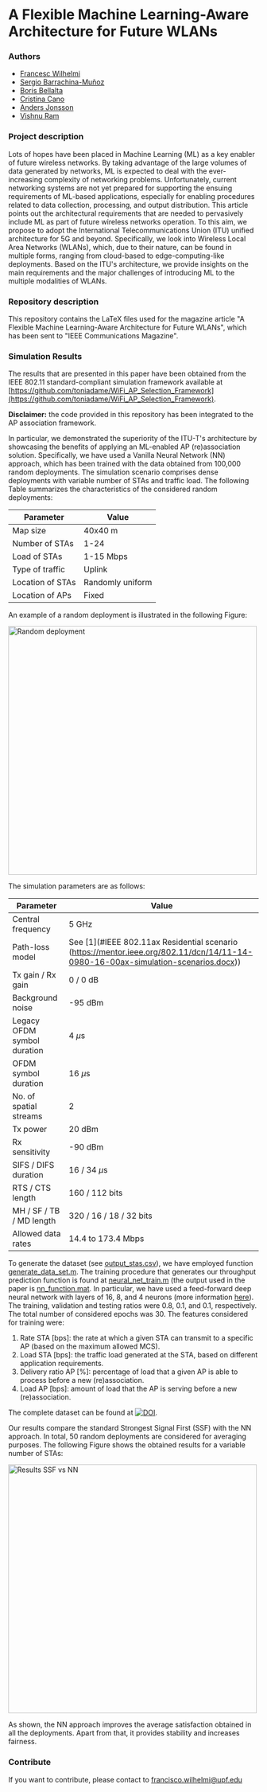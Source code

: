 # A Flexible Machine Learning-Aware Architecture for Future WLANs
### Authors
* [Francesc Wilhelmi](https://fwilhelmi.github.io/)
* [Sergio Barrachina-Muñoz](https://github.com/sergiobarra)
* [Boris Bellalta](http://www.dtic.upf.edu/~bbellalt/)
* [Cristina Cano](http://ccanobs.github.io/)
* [Anders Jonsson](http://www.tecn.upf.es/~jonsson/)
* [Vishnu Ram](https://www.researchgate.net/profile/Vishnu_Ov)

### Project description
Lots of hopes have been placed in Machine Learning (ML) as a key enabler of future wireless networks. By taking advantage of the large volumes of data generated by networks, ML is expected to deal with the ever-increasing complexity of networking problems. Unfortunately, current networking systems are not yet prepared for supporting the ensuing requirements of ML-based applications, especially for enabling procedures related to data collection, processing, and output distribution. This article points out the architectural requirements that are needed to pervasively include ML as part of future wireless networks operation. To this aim, we propose to adopt the International Telecommunications Union (ITU) unified architecture for 5G and beyond. Specifically, we look into Wireless Local Area Networks (WLANs), which, due to their nature, can be found in multiple forms, ranging from cloud-based to edge-computing-like deployments. Based on the ITU's architecture, we provide insights on the main requirements and the major challenges of introducing ML to the multiple modalities of WLANs.
### Repository description
This repository contains the LaTeX files used for the magazine article "A Flexible Machine Learning-Aware Architecture for Future WLANs", which has been sent to "IEEE Communications Magazine".

### Simulation Results
The results that are presented in this paper have been obtained from the IEEE 802.11 standard-compliant simulation framework available at [https://github.com/toniadame/WiFi_AP_Selection_Framework](https://github.com/toniadame/WiFi_AP_Selection_Framework). 

**Disclaimer:** the code provided in this repository has been integrated to the AP association framework.

In particular, we demonstrated the superiority of the ITU-T's architecture by showcasing the benefits of applying an ML-enabled AP (re)association solution. Specifically, we have used a Vanilla Neural Network (NN) approach, which has been trained with the data obtained from 100,000 random deployments. The simulation scenario comprises dense deployments with variable number of STAs and traffic load. The following Table summarizes the characteristics of the considered random deployments:

| **Parameter**    | **Value**        |
|------------------|------------------|
| Map size         | 40x40 m          |
| Number of STAs   | 1-24             |
| Load of STAs     | 1-15 Mbps        |
| Type of traffic  | Uplink           |
| Location of STAs | Randomly uniform |
| Location of APs  | Fixed            |

An example of a random deployment is illustrated in the following Figure:

<img src="https://github.com/fwilhelmi/machine_learning_aware_architecture_wlans/blob/master/Other%20resources/use_case_ap_selection/random_sta_deployment.png" alt="Random deployment"
	title="Random deployment" width="500" />

The simulation parameters are as follows:

| **Parameter**               | **Value**                                                                                                                         |
|-----------------------------|-----------------------------------------------------------------------------------------------------------------------------------|
| Central frequency           | 5 GHz                                                                                                                             |
| Path-loss model             | See [1](#IEEE 802.11ax Residential scenario (https://mentor.ieee.org/802.11/dcn/14/11-14-0980-16-00ax-simulation-scenarios.docx)) |
| Tx gain / Rx gain           | 0 / 0 dB                                                                                                                          |
| Background noise            | -95 dBm                                                                                                                           |
| Legacy OFDM symbol duration | 4 $\mu$s                                                                                                                          |
| OFDM symbol duration        | 16 $\mu$s                                                                                                                         |
| No. of spatial streams      | 2                                                                                                                                 |
| Tx power                    | 20 dBm                                                                                                                            |
| Rx sensitivity              | -90 dBm                                                                                                                           |
| SIFS / DIFS duration        | 16 / 34 $\mu$s                                                                                                                    |
| RTS / CTS length            | 160 / 112 bits                                                                                                                    |
| MH / SF / TB / MD length    | 320 / 16 / 18 / 32 bits                                                                                                           |
| Allowed data rates          | 14.4 to 173.4 Mbps                                                                                                                |

To generate the dataset (see [output_stas.csv](https://github.com/fwilhelmi/machine_learning_aware_architecture_wlans/blob/master/Other%20resources/use_case_ap_selection/output_stas.csv)), we have employed function [generate_data_set.m](https://github.com/fwilhelmi/machine_learning_aware_architecture_wlans/blob/master/Other%20resources/use_case_ap_selection/generate_data_set.m). The training procedure that generates our throughput prediction function is found at [neural_net_train.m](https://github.com/fwilhelmi/machine_learning_aware_architecture_wlans/blob/master/Other%20resources/use_case_ap_selection/neural_net_train.m) (the output used in the paper is [nn_function.mat](https://github.com/fwilhelmi/machine_learning_aware_architecture_wlans/blob/master/Other%20resources/use_case_ap_selection/nn_function.mat). In particular, we have used a feed-forward deep neural network with layers of 16, 8, and 4 neurons (more information [here](https://es.mathworks.com/help/deeplearning/ref/feedforwardnet.html;jsessionid=298dc8668e8e2bd84140ed8f956b)). The training, validation and testing ratios were 0.8, 0.1, and 0.1, respectively. The total number of considered epochs was 30. The features considered for training were:
1. Rate STA [bps]: the rate at which a given STA can transmit to a specific AP (based on the maximum allowed MCS).
2. Load STA [bps]: the traffic load generated at the STA, based on different application requirements.
3. Delivery ratio AP [%]: percentage of load that a given AP is able to process before a new (re)association.
4. Load AP [bps]: amount of load that the AP is serving before a new (re)association.

The complete dataset can be found at [![DOI](https://zenodo.org/badge/DOI/10.5281/zenodo.3626691.svg)](https://doi.org/10.5281/zenodo.3626691).

Our results compare the standard Strongest Signal First (SSF) with the NN approach. In total, 50 random deployments are considered for averaging purposes. The following Figure shows the obtained results for a variable number of STAs:

<img src="https://github.com/fwilhelmi/machine_learning_aware_architecture_wlans/blob/master/Other%20resources/use_case_ap_selection/results_use_case.png" alt="Results SSF vs NN"
	title="Results SSF vs NN" width="500" />

As shown, the NN approach improves the average satisfaction obtained in all the deployments. Apart from that, it provides stability and increases fairness.

### Contribute

If you want to contribute, please contact to [francisco.wilhelmi@upf.edu](francisco.wilhelmi@upf.edu)
